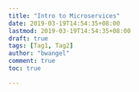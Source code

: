 ```yaml
---
title: "Intro to Microservices"
date: 2019-03-19T14:54:35+08:00
lastmod: 2019-03-19T14:54:35+08:00
draft: true
tags: [Tag1, Tag2]
author: "bwangel"
comment: true
toc: true

---
```


<!--more-->
